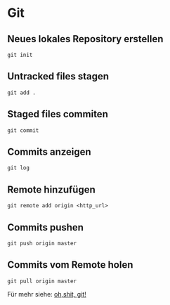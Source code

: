 # Git
## Neues lokales Repository erstellen
```
git init
```

## Untracked files stagen
```
git add .
```

## Staged files commiten
```
git commit
```

## Commits anzeigen
```
git log
```
## Remote hinzufügen
```
git remote add origin <http_url>
```

## Commits pushen
```
git push origin master
```

## Commits vom Remote holen
```
git pull origin master
```

Für mehr siehe: [oh,shit, git!](http://ohshitgit.com/)

